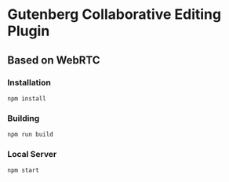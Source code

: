 # Gutenberg Collaborative Editing Plugin
## Based on WebRTC


### Installation
```npm install```


### Building
```npm run build```

### Local Server
```npm start```